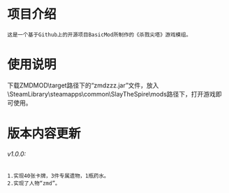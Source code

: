 # 项目介绍
    这是一个基于Github上的开源项目BasicMod所制作的《杀戮尖塔》游戏模组。

 
# 使用说明
 
 下载ZMDMOD\target路径下的“zmdzzz.jar”文件，放入\SteamLibrary\steamapps\common\SlayTheSpire\mods路径下，打开游戏即可使用。
 
# 版本内容更新
###### v1.0.0: 
    1.实现40张卡牌，3件专属遗物，1瓶药水。
    2.实现了人物“zmd”。
 
 

